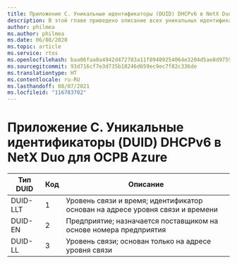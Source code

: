 ```yaml
---
title: Приложение C. Уникальные идентификаторы (DUID) DHCPv6 в NetX Duo для ОСРВ Azure
description: В этой главе приведено описание всех уникальных идентификаторов DHCPv6 в NetX Duo (DUID).
author: philmea
ms.author: philmea
ms.date: 06/08/2020
ms.topic: article
ms.service: rtos
ms.openlocfilehash: baa06faa0a4942d472783a11f89409254064e3204d5ae8d9759977cf3b14ef53
ms.sourcegitcommit: 93d716cf7e3d735b18246d659ec9ec7f82c336de
ms.translationtype: HT
ms.contentlocale: ru-RU
ms.lasthandoff: 08/07/2021
ms.locfileid: "116783702"
---
```

# <a name="appendix-c---azure-rtos-netx-duo-dhcpv6-unique-identifiers-duids"></a>Приложение C. Уникальные идентификаторы (DUID) DHCPv6 в NetX Duo для ОСРВ Azure

| Тип DUID              | Код            | Описание |
| ------------------- | ------------------- | --------------- |
| DUID-LLT | 1 | Уровень связи и время; идентификатор основан на адресе уровня связи и времени |
| DUID-EN | 2 | Предприятие; назначается поставщиком на основе номера предприятия |
| DUID-LL | 3 | Уровень связи; основан только на адресе уровня связи| 